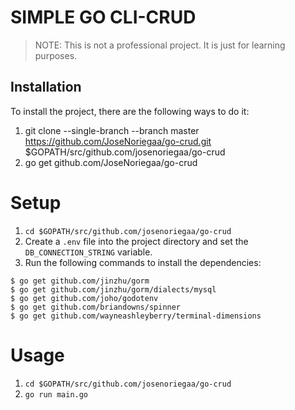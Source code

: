 
# SIMPLE GO CLI-CRUD

> NOTE: This is not a professional project. It is just for learning purposes.

## Installation

To install the project, there are the following ways to do it:

1. git clone --single-branch --branch master https://github.com/JoseNoriegaa/go-crud.git $GOPATH/src/github.com/josenoriegaa/go-crud
2. go get github.com/JoseNoriegaa/go-crud

# Setup
1. ```cd $GOPATH/src/github.com/josenoriegaa/go-crud```
3. Create a `.env` file into the project directory and set the `DB_CONNECTION_STRING` variable.
4. Run the following commands to install the dependencies:


```terminal
$ go get github.com/jinzhu/gorm
$ go get github.com/jinzhu/gorm/dialects/mysql
$ go get github.com/joho/godotenv
$ go get github.com/briandowns/spinner
$ go get github.com/wayneashleyberry/terminal-dimensions
```

# Usage
1. ```cd $GOPATH/src/github.com/josenoriegaa/go-crud```
2. ```go run main.go```
